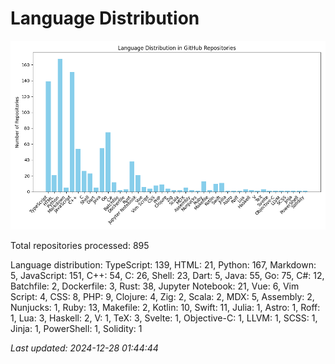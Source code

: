 # Language Distribution

![Language Distribution Chart](language_distribution_bar_chart.png)

Total repositories processed: 895

Language distribution:
TypeScript: 139, HTML: 21, Python: 167, Markdown: 5, JavaScript: 151, C++: 54, C: 26, Shell: 23, Dart: 5, Java: 55, Go: 75, C#: 12, Batchfile: 2, Dockerfile: 3, Rust: 38, Jupyter Notebook: 21, Vue: 6, Vim Script: 4, CSS: 8, PHP: 9, Clojure: 4, Zig: 2, Scala: 2, MDX: 5, Assembly: 2, Nunjucks: 1, Ruby: 13, Makefile: 2, Kotlin: 10, Swift: 11, Julia: 1, Astro: 1, Roff: 1, Lua: 3, Haskell: 2, V: 1, TeX: 3, Svelte: 1, Objective-C: 1, LLVM: 1, SCSS: 1, Jinja: 1, PowerShell: 1, Solidity: 1


_Last updated: 2024-12-28 01:44:44_
